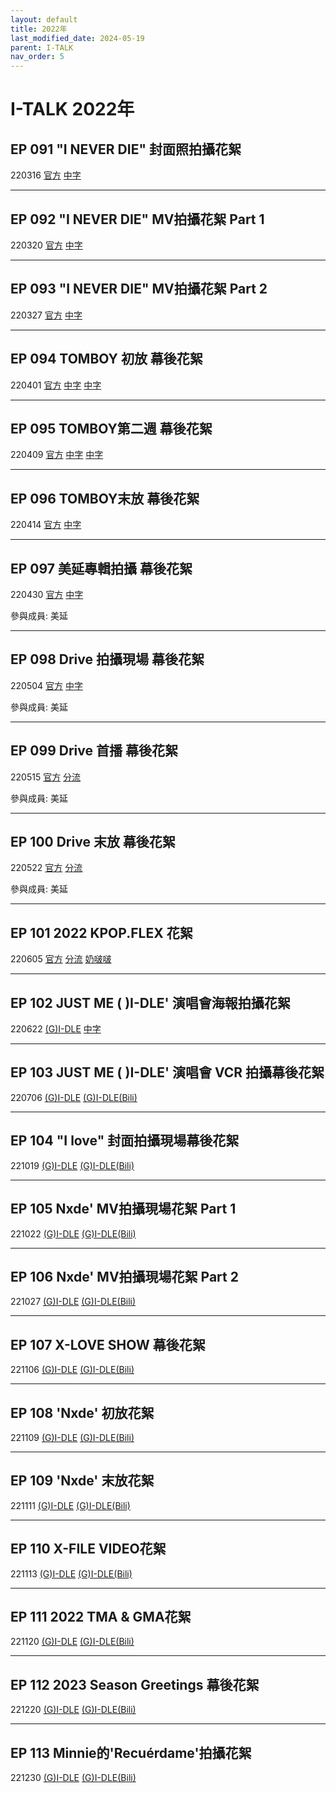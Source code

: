 ```yaml
---
layout: default
title: 2022年
last_modified_date: 2024-05-19
parent: I-TALK
nav_order: 5
---
```


# I-TALK 2022年

## EP 091 "I NEVER DIE" 封面照拍攝花絮

220316 [官方](https://www.youtube.com/watch?v=-QHYb8fuwIs) [中字](https://www.bilibili.com/video/BV1ou411i7ht)

---

## EP 092 "I NEVER DIE" MV拍攝花絮 Part 1

220320 [官方](https://www.youtube.com/watch?v=uOT2HadPJh8) [中字](https://www.bilibili.com/video/BV1f3411p7MR)

---

## EP 093 "I NEVER DIE" MV拍攝花絮 Part 2

220327 [官方](https://www.youtube.com/watch?v=a8TWfH4RqB0) [中字](https://www.bilibili.com/video/BV1ZY411E78W)

---

## EP 094 TOMBOY 初放 幕後花絮

220401 [官方](https://www.youtube.com/watch?v=J0Qkr0Ypqfo) [中字](https://www.bilibili.com/video/BV1gi4y1X7kA) [中字](https://www.bilibili.com/video/BV1yF41137t5)

---

## EP 095 TOMBOY第二週 幕後花絮

220409 [官方](https://www.youtube.com/watch?v=hi3l7y6ZwrY) [中字](https://www.bilibili.com/video/BV1uY4y1e7LK) [中字](https://www.bilibili.com/video/BV1Yi4y1D7eW)

---

## EP 096 TOMBOY末放 幕後花絮

220414 [官方](https://www.youtube.com/watch?v=x8NSEmpC4Jo) [中字](https://www.bilibili.com/video/BV1Na411v7kP)

---

## EP 097 美延專輯拍攝 幕後花絮

220430 [官方](https://www.youtube.com/watch?v=1q_yooSrgJ4) [中字](https://www.bilibili.com/video/BV1Qv4y1N78V)

參與成員: 美延

---

## EP 098 Drive 拍攝現場 幕後花絮

220504 [官方](https://www.youtube.com/watch?v=ur2x3tdoX5Q) [中字](https://www.bilibili.com/video/BV1tY4y147LH)

參與成員: 美延

---

## EP 099 Drive 首播 幕後花絮

220515 [官方](https://www.youtube.com/watch?v=_FCfCpJMvOg) [分流](https://www.bilibili.com/video/BV1DB4y1y7so)

參與成員: 美延

---

## EP 100 Drive 末放 幕後花絮

220522 [官方](https://www.youtube.com/watch?v=9IdcoGWD6cI) [分流](https://www.bilibili.com/video/BV1LA4y1Z7oE)

參與成員: 美延

---

## EP 101 2022 KPOP.FLEX 花絮

220605 [官方](https://www.youtube.com/watch?v=nQBqKynYiWI) [分流](https://www.bilibili.com/video/BV1G34y1L7eb) [奶啵啵](https://www.bilibili.com/video/BV1UW4y167Vt)

---

## EP 102 JUST ME ( )I-DLE' 演唱會海報拍攝花絮

220622 [(G)I-DLE](https://www.youtube.com/watch?v=YwSWrRCUeI8) [中字](https://www.bilibili.com/video/BV1g3411u7kX)

---

## EP 103 JUST ME ( )I-DLE' 演唱會 VCR 拍攝幕後花絮

220706 [(G)I-DLE](https://www.youtube.com/watch?v=dPM9_Y-n-LM) [(G)I-DLE(Bili)](https://www.bilibili.com/video/BV1pS4y1n79r)

---

## EP 104 "I love" 封面拍攝現場幕後花絮

221019 [(G)I-DLE](https://www.youtube.com/watch?v=Tw7ynjk6rVc) [(G)I-DLE(Bili)](https://www.bilibili.com/video/BV1Ze4y1E7yE)

---

## EP 105 Nxde' MV拍攝現場花絮 Part 1

221022 [(G)I-DLE](https://www.youtube.com/watch?v=b8pFGiXiTjY) [(G)I-DLE(Bili)](https://www.bilibili.com/video/BV1k8411e7Wh)

---

## EP 106 Nxde' MV拍攝現場花絮 Part 2

221027 [(G)I-DLE](https://www.youtube.com/watch?v=KnUzX0m2sHo) [(G)I-DLE(Bili)](https://www.bilibili.com/video/BV13P4y1S7jc)

---

## EP 107 X-LOVE SHOW 幕後花絮

221106 [(G)I-DLE](https://www.youtube.com/watch?v=VYgI3YmlxHk) [(G)I-DLE(Bili)](https://www.bilibili.com/video/BV1pK411m7Le)

---

## EP 108 'Nxde' 初放花絮

221109 [(G)I-DLE](https://www.youtube.com/watch?v=RM_9krmkC2I) [(G)I-DLE(Bili)](https://www.bilibili.com/video/BV1Xe4y117SK)

---

## EP 109 'Nxde' 末放花絮

221111 [(G)I-DLE](https://www.youtube.com/watch?v=YQt3gzOWKMo) [(G)I-DLE(Bili)](https://www.bilibili.com/video/BV1eG411F7B9)

---

## EP 110 X-FILE VIDEO花絮

221113 [(G)I-DLE](https://www.youtube.com/watch?v=xecwwEWwqOY) [(G)I-DLE(Bili)](https://www.bilibili.com/video/BV1G14y1W7oA)

---

## EP 111 2022 TMA & GMA花絮

221120 [(G)I-DLE](https://www.youtube.com/watch?v=I_YjPHZE04A) [(G)I-DLE(Bili)](https://www.bilibili.com/video/BV1qM411C7sF)

---

## EP 112 2023 Season Greetings 幕後花絮

221220 [(G)I-DLE](https://www.youtube.com/watch?v=2lDPw8FP0rI) [(G)I-DLE(Bili)](https://www.bilibili.com/video/BV1514y1P7ki)

---

## EP 113 Minnie的'Recuérdame'拍攝花絮

221230 [(G)I-DLE](https://www.youtube.com/watch?v=tZM8ZZhcbiQ) [(G)I-DLE(Bili)](https://www.bilibili.com/video/BV14P4y1v7vN)
